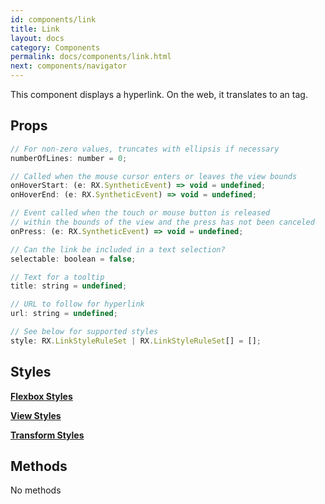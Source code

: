 ```yaml
---
id: components/link
title: Link
layout: docs
category: Components
permalink: docs/components/link.html
next: components/navigator
---
```


This component displays a hyperlink. On the web, it translates to an <a> tag.

## Props
``` javascript
// For non-zero values, truncates with ellipsis if necessary
numberOfLines: number = 0;

// Called when the mouse cursor enters or leaves the view bounds
onHoverStart: (e: RX.SyntheticEvent) => void = undefined;
onHoverEnd: (e: RX.SyntheticEvent) => void = undefined;

// Event called when the touch or mouse button is released 
// within the bounds of the view and the press has not been canceled
onPress: (e: RX.SyntheticEvent) => void = undefined;

// Can the link be included in a text selection?
selectable: boolean = false;

// Text for a tooltip
title: string = undefined;

// URL to follow for hyperlink
url: string = undefined;

// See below for supported styles
style: RX.LinkStyleRuleSet | RX.LinkStyleRuleSet[] = [];
```

## Styles

[**Flexbox Styles**](docs/styles.html#flexbox-style-attributes)

[**View Styles**](docs/styles.html#view-style-attributes)

[**Transform Styles**](docs/styles.html#transform-style-attributes)

## Methods
No methods

